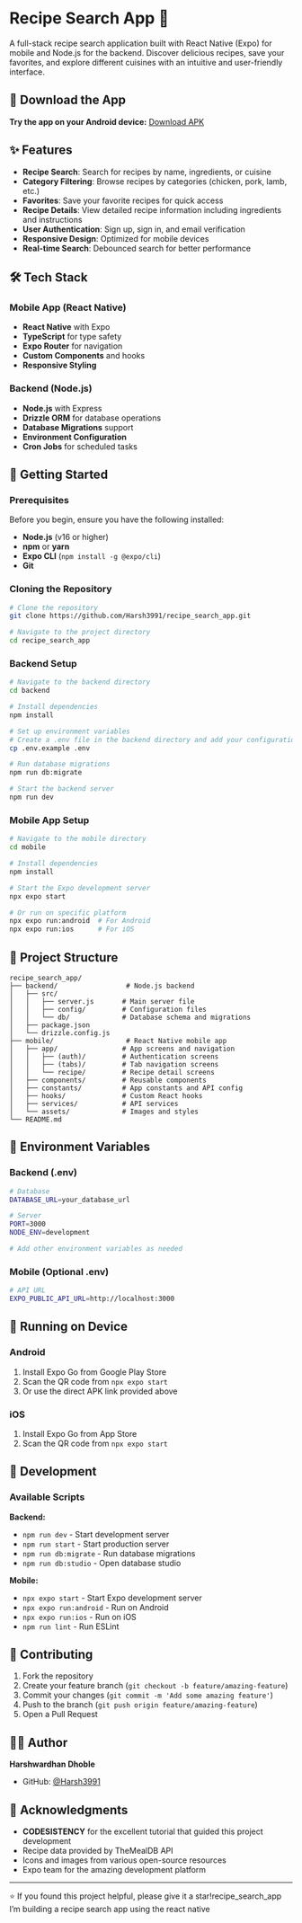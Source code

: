 # Recipe Search App 🍳

A full-stack recipe search application built with React Native (Expo) for mobile and Node.js for the backend. Discover delicious recipes, save your favorites, and explore different cuisines with an intuitive and user-friendly interface.

## 📱 Download the App

**Try the app on your Android device:**
[Download APK](https://drive.google.com/file/d/1WdiUeiWYxgvteuvosKVURnGkTqyQfs3M/view?usp=sharing)

## ✨ Features

- **Recipe Search**: Search for recipes by name, ingredients, or cuisine
- **Category Filtering**: Browse recipes by categories (chicken, pork, lamb, etc.)
- **Favorites**: Save your favorite recipes for quick access
- **Recipe Details**: View detailed recipe information including ingredients and instructions
- **User Authentication**: Sign up, sign in, and email verification
- **Responsive Design**: Optimized for mobile devices
- **Real-time Search**: Debounced search for better performance

## 🛠 Tech Stack

### Mobile App (React Native)
- **React Native** with Expo
- **TypeScript** for type safety
- **Expo Router** for navigation
- **Custom Components** and hooks
- **Responsive Styling**

### Backend (Node.js)
- **Node.js** with Express
- **Drizzle ORM** for database operations
- **Database Migrations** support
- **Environment Configuration**
- **Cron Jobs** for scheduled tasks

## 🚀 Getting Started

### Prerequisites

Before you begin, ensure you have the following installed:
- **Node.js** (v16 or higher)
- **npm** or **yarn**
- **Expo CLI** (`npm install -g @expo/cli`)
- **Git**

### Cloning the Repository

```bash
# Clone the repository
git clone https://github.com/Harsh3991/recipe_search_app.git

# Navigate to the project directory
cd recipe_search_app
```

### Backend Setup

```bash
# Navigate to the backend directory
cd backend

# Install dependencies
npm install

# Set up environment variables
# Create a .env file in the backend directory and add your configuration
cp .env.example .env

# Run database migrations
npm run db:migrate

# Start the backend server
npm run dev
```

### Mobile App Setup

```bash
# Navigate to the mobile directory
cd mobile

# Install dependencies
npm install

# Start the Expo development server
npx expo start

# Or run on specific platform
npx expo run:android  # For Android
npx expo run:ios      # For iOS
```

## 📁 Project Structure

```
recipe_search_app/
├── backend/                 # Node.js backend
│   ├── src/
│   │   ├── server.js       # Main server file
│   │   ├── config/         # Configuration files
│   │   └── db/             # Database schema and migrations
│   ├── package.json
│   └── drizzle.config.js
├── mobile/                  # React Native mobile app
│   ├── app/                # App screens and navigation
│   │   ├── (auth)/         # Authentication screens
│   │   ├── (tabs)/         # Tab navigation screens
│   │   └── recipe/         # Recipe detail screens
│   ├── components/         # Reusable components
│   ├── constants/          # App constants and API config
│   ├── hooks/              # Custom React hooks
│   ├── services/           # API services
│   └── assets/             # Images and styles
└── README.md
```

## 🔧 Environment Variables

### Backend (.env)
```bash
# Database
DATABASE_URL=your_database_url

# Server
PORT=3000
NODE_ENV=development

# Add other environment variables as needed
```

### Mobile (Optional .env)
```bash
# API URL
EXPO_PUBLIC_API_URL=http://localhost:3000
```

## 📱 Running on Device

### Android
1. Install Expo Go from Google Play Store
2. Scan the QR code from `npx expo start`
3. Or use the direct APK link provided above

### iOS
1. Install Expo Go from App Store
2. Scan the QR code from `npx expo start`

## 🧪 Development

### Available Scripts

**Backend:**
- `npm run dev` - Start development server
- `npm run start` - Start production server
- `npm run db:migrate` - Run database migrations
- `npm run db:studio` - Open database studio

**Mobile:**
- `npx expo start` - Start Expo development server
- `npx expo run:android` - Run on Android
- `npx expo run:ios` - Run on iOS
- `npm run lint` - Run ESLint

## 🤝 Contributing

1. Fork the repository
2. Create your feature branch (`git checkout -b feature/amazing-feature`)
3. Commit your changes (`git commit -m 'Add some amazing feature'`)
4. Push to the branch (`git push origin feature/amazing-feature`)
5. Open a Pull Request

## 👨‍💻 Author

**Harshwardhan Dhoble**
- GitHub: [@Harsh3991](https://github.com/Harsh3991)

## 🙏 Acknowledgments

- **CODESISTENCY** for the excellent tutorial that guided this project development
- Recipe data provided by TheMealDB API
- Icons and images from various open-source resources
- Expo team for the amazing development platform

---

⭐ If you found this project helpful, please give it a star!recipe_search_app
I’m building a recipe search app using the react native
